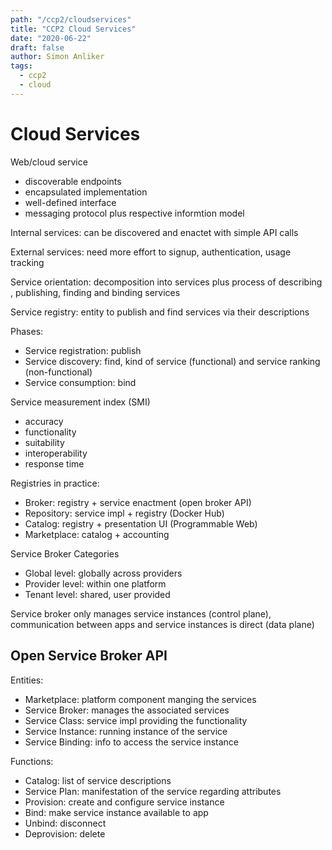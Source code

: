 ```yaml
---
path: "/ccp2/cloudservices"
title: "CCP2 Cloud Services"
date: "2020-06-22"
draft: false
author: Simon Anliker
tags:
  - ccp2
  - cloud
---
```


<!-- CSRV -->

# Cloud Services

Web/cloud service
* discoverable endpoints
* encapsulated implementation
* well-defined interface
* messaging protocol plus respective informtion model

Internal services: can be discovered and enactet with simple API calls

External services: need more effort to signup, authentication, usage tracking

Service orientation: decomposition into services plus process of describing , publishing, finding and binding services 

Service registry: entity to publish and find services via their descriptions

Phases:
* Service registration: publish
* Service discovery: find, kind of service (functional) and service ranking (non-functional)
* Service consumption: bind

Service measurement index (SMI)
* accuracy
* functionality
* suitability
* interoperability
* response time

Registries in practice:
* Broker: registry + service enactment (open broker API)
* Repository: service impl + registry (Docker Hub)
* Catalog: registry + presentation UI (Programmable Web)
* Marketplace: catalog + accounting

Service Broker Categories
* Global level: globally across providers
* Provider level: within one platform
* Tenant level: shared, user provided

Service broker only manages service instances (control plane), communication between apps and service instances is direct (data plane)

## Open Service Broker API

Entities:
* Marketplace: platform component manging the services
* Service Broker: manages the associated services
* Service Class: service impl providing the functionality
* Service Instance: running instance of the service
* Service Binding: info to access the service instance

Functions:
* Catalog: list of service descriptions
* Service Plan: manifestation of the service regarding attributes
* Provision: create and configure service instance
* Bind: make service instance available to app
* Unbind: disconnect
* Deprovision: delete